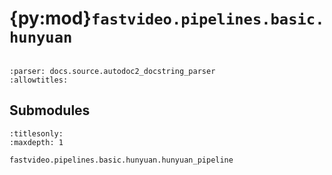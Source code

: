 # {py:mod}`fastvideo.pipelines.basic.hunyuan`

```{py:module} fastvideo.pipelines.basic.hunyuan
```

```{autodoc2-docstring} fastvideo.pipelines.basic.hunyuan
:parser: docs.source.autodoc2_docstring_parser
:allowtitles:
```

## Submodules

```{toctree}
:titlesonly:
:maxdepth: 1

fastvideo.pipelines.basic.hunyuan.hunyuan_pipeline
```
